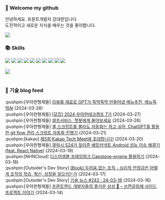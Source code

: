 ### 👋 Welcome my github

안녕하세요. 프론트개발자 강대한입니다.
<br>
도전적이고 새로운 지식을 배우는 것을 좋아합니다.

<!--
![header](https://capsule-render.vercel.app/api?type=Waving&color=auto&height=300&section=header&text=Welcome&fontAlignY=40&desc=KangDaeHan%20github%20&descSize=20&descAlignY=55&animation=fadeIn&fontSize=90)

**KangDaeHan/KangDaeHan** is a ✨ _special_ ✨ repository because its `README.md` (this file) appears on your GitHub profile.

Here are some ideas to get you started:

- 🔭 I’m currently working on ...
- 🌱 I’m currently learning ...
- 👯 I’m looking to collaborate on ...
- 🤔 I’m looking for help with ...
- 💬 Ask me about ...
- 📫 How to reach me: ...
- 😄 Pronouns: ...
- ⚡ Fun fact: ...
-->

<a href="https://twinfamily.github.io" target="_blank"><img src="https://img.shields.io/badge/Blog-121D33?style=flat-square&logo=blogger&logoColor=ffffff"/></a>

### :books: Skills
<a href="#" target="_blank"><img src="https://img.shields.io/badge/React-61DAFB?style=flat-square&logo=react&logoColor=ffffff"/></a>
<a href="#" target="_blank"><img src="https://img.shields.io/badge/Html5-E34F26?style=flat-square&logo=html5&logoColor=ffffff"/></a>
<a href="#" target="_blank"><img src="https://img.shields.io/badge/Javascript-F7DF1E?style=flat-square&logo=javascript&logoColor=ffffff"/></a>
<a href="#" target="_blank"><img src="https://img.shields.io/badge/Cssmodules-000000?style=flat-square&logo=cssmodules&logoColor=ffffff"/></a>
<a href="#" target="_blank"><img src="https://img.shields.io/badge/Node.js-339933?style=flat-square&logo=nodedotjs&logoColor=ffffff"/></a>
<a href="#" target="_blank"><img src="https://img.shields.io/badge/Typescript-3178C6?style=flat-square&logo=typescript&logoColor=ffffff"/></a>
<a href="#" target="_blank"><img src="https://img.shields.io/badge/Git-F05032?style=flat-square&logo=git&logoColor=ffffff"/></a>
<a href="#" target="_blank"><img src="https://img.shields.io/badge/Gitlab-FC6D26?style=flat-square&logo=gitlab&logoColor=ffffff"/></a>
<a href="#" target="_blank"><img src="https://img.shields.io/badge/Webpack-8DD6F9?style=flat-square&logo=webpack&logoColor=ffffff"/></a>
<a href="#" target="_blank"><img src="https://img.shields.io/badge/Vite-646CFF?style=flat-square&logo=vite&logoColor=ffffff"/></a>
<br><br>
<img src="https://github-readme-stats.vercel.app/api/top-langs/?username=KangDaeHan&layout=compact">
<br><br>
### :round_pushpin: 기술 blog feed
<!-- BLOG-POST-LIST:START --><div>:pushpin:[우아한형제들] <a target="_blank" href="https://techblog.woowahan.com/16877/">리뷰를 재료로 GPT가 뚝딱뚝딱 만들어낸 메뉴추천, 메뉴뚝딱AI</a> (2024-03-28)</div><div>:pushpin:[우아한형제들] <a target="_blank" href="https://techblog.woowahan.com/16979/">[모집] 2024 우아한테크캠프 7기</a> (2024-03-27)</div><div>:pushpin:[우아한형제들] <a target="_blank" href="https://techblog.woowahan.com/16021/">셀프서비스, 챗봇에게 물어보세요</a> (2024-03-26)</div><div>:pushpin:[우아한형제들] <a target="_blank" href="https://techblog.woowahan.com/16044/">셸 스크립트를 몰라도 자동화는 하고 싶어, ChatGPT를 활용한 git flow 관리 스크립트 자동화 진행기</a> (2024-03-21)</div><div>:pushpin:[kakao] <a target="_blank" href="https://tech.kakao.com/2024/03/20/kakao-tech-meet-5/">제5회 Kakao Tech Meet에 초대합니다!</a> (2024-03-20)</div><div>:pushpin:[우아한형제들] <a target="_blank" href="https://techblog.woowahan.com/15883/">갤럭시 S24가 찾아준 배민커넥트 Android 성능 이슈 해결기&lpar;feat. React Native&rpar;</a> (2024-03-19)</div><div>:pushpin:[NHNCloud] <a target="_blank" href="https://meetup.nhncloud.com/posts/378">디스어셈블 프레임워크 Capstone-engine 활용하기</a> (2024-03-18)</div><div>:pushpin:[Outsider's Dev Story] <a target="_blank" href="https://blog.outsider.ne.kr/1711">[Book] 두려움 없는 조직 - 심리적 안정감은 어떻게 조직의 학습, 혁신, 성장을 일으키는가</a> (2024-03-17)</div><div>:pushpin:[Outsider's Dev Story] <a target="_blank" href="https://blog.outsider.ne.kr/1712">기술 뉴스 #242 : 24-03-16</a> (2024-03-16)</div><div>:pushpin:[우아한형제들] <a target="_blank" href="https://techblog.woowahan.com/16547/">프론트엔드 개발자들의 즐거운 상상 🎈 – 쓰면글림체 사이드 프로젝트 이야기</a> (2024-03-14)</div><!-- BLOG-POST-LIST:END -->

<!-- ![Anurag's GitHub stats](https://github-readme-stats.vercel.app/api?username=KangDaeHan&show_icons=true&theme=radical) -->
<!--
### 📫 Blog
<table><tbody><tr>
<td>
    <a href="https://yeonyeon.tistory.com/312">
        <div>[인프콘 후기] 2023 INFCON </div>
    </a>
    <div>1. 인프콘에 참가하다 🙂 어떻게 참가할 수 있었는가 때는 2023년 7월 18일 12시 48분. 인프콘 추첨 결과 공개까지 12... </div>
    <div>23.08.16</div>
</td>
<td>
    <a href="https://yeonyeon.tistory.com/311">
        <img width="100%" src="/img/8066187260670780795.png"/><br/>
        <div>[Git] 머지 커밋 revert 하기 </div>
    </a>
    <div>🤔 git revert란? git revert란 일부 기존의 커밋들을 되돌리는 작업이다. git reset과는 다른 것이, git reset은 기... </div>
    <div>23.08.13</div>
</td>
<td>
    <a href="https://yeonyeon.tistory.com/310">
        <img width="100%" src="/img/9188834980247484156.png"/><br/>
        <div>[Spring Batch] 개념부터 코드까지 </div>
    </a>
    <div>목차 1. Spring Batch란? 2. Spring Batch 구조 3. 기본적인 세팅 4. Job, Step 5. ItemReader, ItemProcessor,  ItemW... </div>
    <div>23.07.21</div>
</td>
</tr>
</tbody></table>
-->

